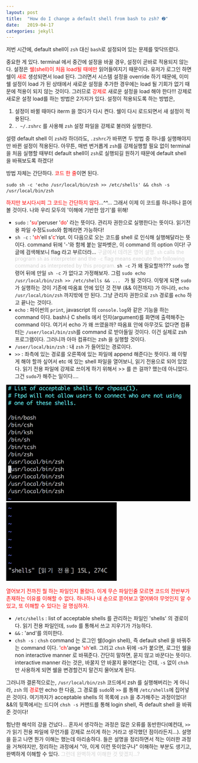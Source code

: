```yaml
---
layout: post
title:  "How do I change a default shell from bash to zsh? ➋"
date:   2019-04-17
categories: jekyll
---
```



저번 시간에, default shell이 `zsh` 대신 `bash`로 설정되어 있는 문제를 맞닥뜨렸다.

중요한 게 있다. terminal 에서 중간에 설정을 바꿀 경우, 설정이 곧바로 적용되지 않는다. 설정은
<span style="color: red"> 쉘(shell)이 처음 load될 때에만 </span>
읽어들여지기 때문이다. 유저가 로그인 하면 쉘이 <span style="color: red">새로 </span>생성되면서 load 된다. 그러면서 시스템 설정을 override 하기 때문에,
이미 쉘 설정이 load 가 된 상태에서 새로운 설정을 추가한 경우에는 load 될 기회가 없기 때문에 적용이 되지 않는 것이다.
그러므로 <span style="color: red">강제로</span> 새로운 설정을 load 해야 한다!!! 강제로 새로운 설정 load를 하는 방법은 2가지가 있다.
설정이 적용되도록 하는 방법은,

1. 설정이 바뀔 때마다 iterm 을 껐다가 다시 켠다. 쉘이 다시 로드되면서 새 설정이 적용된다.
2. `. ~/.zshrc` 를 사용해 `zsh` 설정 파일을 강제로 불러와 실행한다.

설령 default shell 이 `zsh`라 하더라도, `.zshrc`가 바뀌면 두 방법 중 하나를 실행해야지만 바뀐 설정이 적용된다.
아무튼, 매번 번거롭게 `zsh`를 강제실행할 필요 없이 terminal 을 처음 실행할 때부터 default shell이 `zsh`로 실행되길 원하기 때문에 default shell 을 바꿔보도록 하겠다!

방법 자체는 간단하다. <span style="color: red">코드 한 줄</span>이면 된다.

```
sudo sh -c 'echo /usr/local/bin/zsh >> /etc/shells' && chsh -s /usr/local/bin/zsh
```

<span style="color: red" >하지만 보시다시피 그 코드는 간단하지 않다</span>...^^...
그래서 이제 이 코드를 하나하나 뜯어볼 것이다. 나와 우리 모두의 '이해에 기반한 암기'를 위해!


* `sudo` : '<span style="color: red">su</span>'peruser '<span style="color: red">do</span>' 라는 뜻이다. 관리자 권한으로 실행한다는 뜻이다. 읽기전용 파일 수정도`sudo`와 함께라면 가능하다!
* `sh -c` : '<span style="color: red
">sh</span>'ell s'<span style="color: red">c</span>'ript. 이 다음으로 오는 코드를 shell 로 인식해 실행해달라는 뜻이다. command 뒤에 '-'와 함께 붙는 알파벳은, 이 command 의 option 이다! 구글에 검색해보니 flag 라고 부르더라... <span style="color: lightgrey">구글에서 데려온 영어 설명. `sh` calls the program `sh` as interpreter and the `-c` flag means execute the following command as interpreted by this program.</span> `sh -c` 가 왜 필요할까??? `sudo` 명령어 뒤에 만일 `sh -c` 가 없다고 가정해보자. 그럼 `sudo echo /usr/local/bin/zsh >> /etc/shells && ... ` 가 될 것이다. 이렇게 되면 `sudo` 가 실행하는 것이 기존에 따옴표 안에 있던 것 전부 (&& 이전까지) 가 아니라, `echo /usr/local/bin/zsh` 까지밖에 안 된다. 그냥 관리자 권한으로 `zsh` 경로를 `echo` 하고 끝나는 것이다.
* `echo` : 파이썬의 `print`, javascript 의 `console.log`와 같은 기능을 하는 command 이다. bash나 C shells 에서 인자(argument)를  화면에 출력해주는 command 이다. 여기서 echo 가 왜 쓰였을까? 따옴표 안에 아무것도 없다면 컴퓨터는 `/user/local/bin/zsh`를 command 로 받아들일 것이다. 이건 실제로 zsh 프로그램이다. 그러니까 아마 컴퓨터는 zsh 을 실행할 것이다.
* `/user/local/bin/zsh` : 내 `zsh` 가 들어있는 경로이다.
* `>>` : 좌측에 있는 경로를 오른쪽에 있는 파일에 append 해준다는 뜻이다. 왜 이렇게 해야 할까 싶어서 etc 에 있는 shell 파일을 열어보니, 읽기 전용으로 되어 있었다. 읽기 전용 파일에 강제로 쓰이게 하기 위해서 >> 를 쓴 걸까? 했는데 아니었다. 그건 `sudo`가 해주는 일이다....

<img src="/img/190417/shell1.png" width="500px">

<img src="/img/190417/shell2.png" width="300px">

<span style="color: red">열어보기 전까진 뭘 하는 파일인지 몰랐다. 이게 무슨 파일인줄 모르면 코드의 전반부가 존재하는 이유를 이해할 수 없다. 하나하나 내 손으로 뜯어보고 열어봐야 무엇인지 알 수 있고, 또 이해할 수 있다는 걸 명심하자.</span>


* `/etc/shells` : list of acceptable shells 를 관리하는 파일인 'shells' 의 경로이다. 읽기 전용 파일인데, `sudo` 를 통해서 쓰고 지우기가 가능하다.
* `&&` : 'and'를 의미한다.
* `chsh -s` : `chsh` command 는 로그인 쉘(login shell), 즉 default shell 을 바꿔주는 command 이다. '<span style="color: red">ch</span>'ange '<span style="color: red">sh</span>'ell. 그리고 `chsh` 뒤에 -s가 붙으면, 로그인 쉘을 non interactive manner 로 바꿔준다. 간단히 말하면, 묻지 않고 바꾼다는 뜻이다. interactive manner 라는 것은, 바꿀지 안 바꿀지 물어본다는 건데, `-s` 없이 `chsh` 만 사용하게 되면 쉘을 변경할건지 말건지 물어보게 된다.



그러니까 결론적으로는, `/usr/local/bin/zsh` 코드에서 zsh 를 실행해버리는 게 아니라, `zsh` 의 <span style="color: red">경로</span>만 echo 한 다음, 그 경로를 `sudo`와 `>>` 를 통해 `/etc/shells`에 집어넣은 것이다. 여기까지가 acceptable shells 의 목록에 `zsh` 을 추가해주는 과정이었다! &&의 뒷쪽에서는 드디어 `chsh -s` 커맨드를 통해 login shell, 즉 default shell 을 바꿔준 것이다!


험난한 해석의 강을 건넜다... 혼자서 생각하는 과정은 많은 오류를 동반한다(예컨대, `>>` 가 읽기 전용 파일에 무언가를 강제로 쓰이게 하는 거라고 생각했던 점이라든지...). 설명을 듣고 나면 뭔가 이해는 했는데 아리송하다. 들은 설명을 정리하면서 적는 이러한 과정을 거쳐야지만, 정리하는 과정에서 "아, 이게 이런 뜻이었구나" 이해하는 부분도 생기고, 완벽하게 이해할 수 있다. <span style="color: lightgrey">그런데 완벽하게 이해한 것 맞겠지...?</span>




